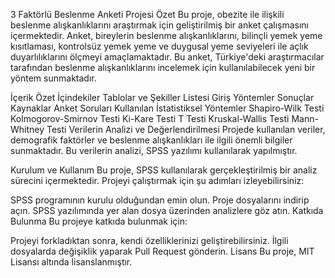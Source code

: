 3 Faktörlü Beslenme Anketi Projesi
Özet
Bu proje, obezite ile ilişkili beslenme alışkanlıklarını araştırmak için geliştirilmiş bir anket çalışmasını içermektedir. Anket, bireylerin beslenme alışkanlıklarını, bilinçli yemek yeme kısıtlaması, kontrolsüz yemek yeme ve duygusal yeme seviyeleri ile açlık duyarlılıklarını ölçmeyi amaçlamaktadır. Bu anket, Türkiye'deki araştırmacılar tarafından beslenme alışkanlıklarını incelemek için kullanılabilecek yeni bir yöntem sunmaktadır.

İçerik
Özet
İçindekiler
Tablolar ve Şekiller Listesi
Giriş
Yöntemler
Sonuçlar
Kaynaklar
Anket Soruları
Kullanılan İstatistiksel Yöntemler
Shapiro-Wilk Testi
Kolmogorov-Smirnov Testi
Ki-Kare Testi
T Testi
Kruskal-Wallis Testi
Mann-Whitney Testi
Verilerin Analizi ve Değerlendirilmesi
Projede kullanılan veriler, demografik faktörler ve beslenme alışkanlıkları ile ilgili önemli bilgiler sunmaktadır. Bu verilerin analizi, SPSS yazılımı kullanılarak yapılmıştır.

Kurulum ve Kullanım
Bu proje, SPSS kullanılarak gerçekleştirilmiş bir analiz sürecini içermektedir. Projeyi çalıştırmak için şu adımları izleyebilirsiniz:

SPSS programının kurulu olduğundan emin olun.
Proje dosyalarını indirip açın.
SPSS yazılımında yer alan dosya üzerinden analizlere göz atın.
Katkıda Bulunma
Bu projeye katkıda bulunmak için:

Projeyi forkladıktan sonra, kendi özelliklerinizi geliştirebilirsiniz.
İlgili dosyalarda değişiklik yaparak Pull Request gönderin.
Lisans
Bu proje, MIT Lisansı altında lisanslanmıştır.
